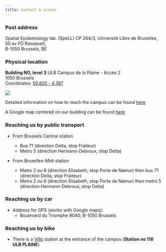 ```yaml
---
title: Contact & access
---
```


### Post address

Spatial Epidemiology lab. (SpeLL) CP 264/3, 
Université Libre de Bruxelles,  
50 av FD Roosevelt,  
B-1050 Brussels, BE  

### Physical location

**Building NO, level 3**
ULB Campus de la Plaine - Accès 2  
1050 Brussels  
Coordinates: [50.820 - 4.397](https://www.google.be/maps/@50.82,4.397,19z)  

![](/images/campusmap.png)

Detailed information on how to reach the campus can be found [here](https://www.ulb.ac.be/campus/plaine/plan-en.html) 

A Google map centered on our building can be found [here](https://www.google.be/maps/@50.82,4.397,19z)   


### Reaching us by public transport

* From Brussels Central station
    + Bus 71 (direction Delta, stop Fraiteur)
    + Metro 5 (direction Hermann-Debroux, stop Delta)
 
* From Bruxelles-Midi station
    + Metro 2 ou 6 (direction Elisabeth, stop Porte de Namur) then bus 71 (direction Delta, stop Fraiteur)
    + Metro 2 ou 6 (direction Elisabeth, stop Porte de Namur) then metro 5 (direction Hermann-Debroux, stop Delta)  

### Reaching us by car

* Address for GPS (works with Google maps):
    + Boulevard du Triomphe 9040, B-1050 Brussels  

### Reaching us by bike

* There is a [Villo](http://en.villo.be) station at the entrance of the campus (**Station no 116 ULB PLAINE**)




